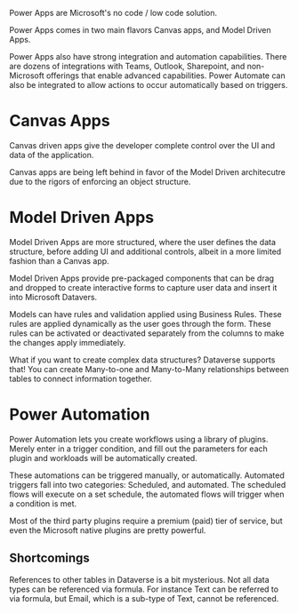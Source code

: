 Power Apps are Microsoft's no code / low code solution.

Power Apps comes in two main flavors Canvas apps, and Model Driven Apps.

Power Apps also have strong integration and automation capabilities. There are dozens of integrations with Teams, Outlook, Sharepoint, and non-Microsoft offerings that enable advanced capabilities. Power Automate can also be integrated to allow actions to occur automatically based on triggers.

# Canvas Apps
Canvas driven apps give the developer complete control over the UI and data of the application.

Canvas apps are being left behind in favor of the Model Driven architecutre due to the rigors of enforcing an object structure.

# Model Driven Apps
Model Driven Apps are more structured, where the user defines the data structure, before adding UI and additional controls, albeit in a more limited fashion than a Canvas app.

Model Driven Apps provide pre-packaged components that can be drag and dropped to create interactive forms to capture user data and insert it into Microsoft Datavers.

Models can have rules and validation applied using Business Rules. These rules are applied dynamically as the user goes through the form. These rules can be activated or deactivated separately from the columns to make the changes apply immediately.

What if you want to create complex data structures? Dataverse supports that! You can create Many-to-one and Many-to-Many relationships between tables to connect information together.

# Power Automation
Power Automation lets you create workflows using a library of plugins. Merely enter in a trigger condition, and fill out the parameters for each plugin and workloads will be automatically created.

These automations can be triggered manually, or automatically. Automated triggers fall into two categories: Scheduled, and automated. The scheduled flows will execute on a set schedule, the automated flows will trigger when a condition is met.

Most of the third party plugins require a premium (paid) tier of service, but even the Microsoft native plugins are pretty powerful.

## Shortcomings
References to other tables in Dataverse is a bit mysterious. Not all data types can be referenced via formula. For instance Text can be referred to via formula, but Email, which is a sub-type of Text, cannot be referenced.
